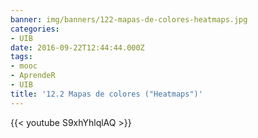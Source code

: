 ```yaml
---
banner: img/banners/122-mapas-de-colores-heatmaps.jpg
categories:
- UIB
date: 2016-09-22T12:44:44.000Z
tags:
- mooc
- AprendeR
- UIB
title: '12.2 Mapas de colores ("Heatmaps")'
---
```




{{< youtube S9xhYhlqlAQ >}}
